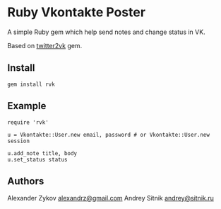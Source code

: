 Ruby Vkontakte Poster
=====================

A simple Ruby gem which help send notes and change status in VK.

Based on [twitter2vk](http://github.com/ai/twitter2vk) gem.

Install
---------

    gem install rvk

Example
-------

    require 'rvk'
    
    u = Vkontakte::User.new email, password # or Vkontakte::User.new session

    u.add_note title, body
    u.set_status status
    
Authors
-------

Alexander Zykov <alexandrz@gmail.com>
Andrey Sitnik <andrey@sitnik.ru>